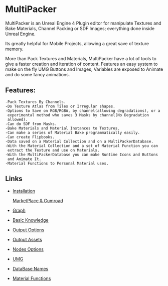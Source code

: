 # MultiPacker
MultiPacker is an Unreal Engine 4 Plugin editor for manipulate Textures and Bake Materials, Channel Packing or SDF Images; everything done inside Unreal Engine. 

Its greatly helpful for Mobile Projects, allowing a great save of texture memory. 

More than Pack Textures and Materials, MultiPacker have a lot of tools to give a faster creation and iteration of content. Features an easy system to make on the fly UMG Buttons and Images, Variables are exposed to Animate and do some fancy animations.
## Features:

```
-Pack Textures By Channels.
-Do Texture Atlas from Tiles or Irregular shapes.
-Options to Save on RGB/RGBA, by channel(allowing degradations), or a
 experimental method who saves 3 Masks by channel(No Degradation
 allowed).
-Can do SDF from Masks.
-Bake Materials and Material Instances to Textures.
-Can make a series of Material Bake programmatically easily.
-Can create Flipbooks.
-Data saved on a Material Collection and on a MultiPackerDatabase.
-With the Material Collection and a set of Material Function you can
 extract the Texture and use on Materials.
-With the MultiPackerDatabase you can make Runtime Icons and Buttons
 and Animate It.
-Material Functions to Personal Material uses.
```

## Links

- [Installation](https://cheke.github.io/MultiPacker/Doc/Installation)

  [MarketPlace & Gumroad](https://cheke.github.io/MultiPacker/Doc/Installation)

- [Graph](https://cheke.github.io/MultiPacker/Doc/Graph)

- [Basic Knowledge](https://cheke.github.io/MultiPacker/Doc/Basic)

- [Output Options](https://cheke.github.io/MultiPacker/Doc/OutputOptions)

- [Output Assets](https://cheke.github.io/MultiPacker/Doc/OutputAssets)

- [Nodes Options](https://cheke.github.io/MultiPacker/Doc/NodesOptions)

- [UMG](https://cheke.github.io/MultiPacker/Doc/Umg)

- [DataBase Names](https://cheke.github.io/MultiPacker/Doc/DatabaseNames)

- [Material Functions](https://cheke.github.io/MultiPacker/Doc/MaterialFunctions)

